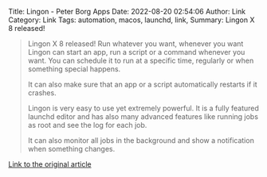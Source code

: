Title: Lingon - Peter Borg Apps
Date: 2022-08-20 02:54:06
Author: Link
Category: Link
Tags: automation, macos, launchd, link, 
Summary: Lingon X 8 released!

> Lingon X 8 released!
> Run whatever you want, whenever you want
> Lingon can start an app, run a script or a command whenever you want. You can schedule it to run at a specific time, regularly or when something special happens.
> 
> It can also make sure that an app or a script automatically restarts if it crashes.
> 
> Lingon is very easy to use yet extremely powerful. It is a fully featured launchd editor and has also many advanced features like running jobs as root and see the log for each job.
> 
> It can also monitor all jobs in the background and show a notification when something changes.

[Link to the original article](https://www.peterborgapps.com/lingon/)
